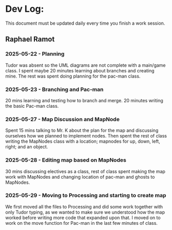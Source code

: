 # Dev Log:

This document must be updated daily every time you finish a work session.

## Raphael Ramot

### 2025-05-22 - Planning
Tudor was absent so the UML diagrams are not complete with a main/game class. I spent maybe 20 minutes learning about branches and creating mine. The rest was spent doing planning for the pac-man class. 

### 2025-05-23 - Branching and Pac-man
20 mins learning and testing how to branch and merge. 20 minutes writing the basic Pac-man class.

### 2025-05-27 - Map Discussion and MapNode
Spent 15 mins talking to Mr. K about the plan for the map and discussing ourselves how we planned to implement nodes. Then spent the rest of class writing the MapNodes class with a location; mapnodes for up, down, left, right; and an object.

### 2025-05-28 - Editing map based on MapNodes
30 mins discussing electives as a class, rest of class spent making the map work with MapNodes and changing location of pac-man and ghosts to MapNodes.

### 2025-05-29 - Moving to Processing and starting to create map
We first moved all the files to Processing and did some work together with only Tudor typing, as we wanted to make sure we understood how the map worked before writing more code that expanded upon that. I moved on to work on the move function for Pac-man in the last few minutes of class.